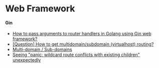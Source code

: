 # Web Framework

#### Gin
* [How to pass arguments to router handlers in Golang using Gin web framework?](http://stackoverflow.com/questions/34046194/how-to-pass-arguments-to-router-handlers-in-golang-using-gin-web-framework)
* [[Question] How to get multidomain/subdomain (virtualhost) routing?](https://github.com/gin-gonic/gin/issues/347)
* [Multi-domain / Sub-domains](https://github.com/julienschmidt/httprouter#multi-domain--sub-domains)
* [Seeing "panic: wildcard route conflicts with existing children" unexpectedly](https://github.com/julienschmidt/httprouter/issues/12)
